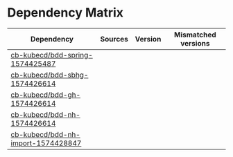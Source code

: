 # Dependency Matrix

Dependency | Sources | Version | Mismatched versions
---------- | ------- | ------- | -------------------
[cb-kubecd/bdd-spring-1574425487](https://github.com/cb-kubecd/bdd-spring-1574425487.git) |  | []() | 
[cb-kubecd/bdd-sbhg-1574426614](https://github.com/cb-kubecd/bdd-sbhg-1574426614.git) |  | []() | 
[cb-kubecd/bdd-gh-1574426614](https://github.com/cb-kubecd/bdd-gh-1574426614.git) |  | []() | 
[cb-kubecd/bdd-nh-1574426614](https://github.com/cb-kubecd/bdd-nh-1574426614.git) |  | []() | 
[cb-kubecd/bdd-nh-import-1574428847](https://github.com/cb-kubecd/bdd-nh-import-1574428847.git) |  | []() | 
